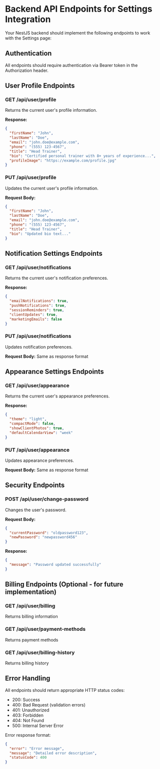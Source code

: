 # Backend API Endpoints for Settings Integration

Your NestJS backend should implement the following endpoints to work with the Settings page:

## Authentication
All endpoints should require authentication via Bearer token in the Authorization header.

## User Profile Endpoints

### GET /api/user/profile
Returns the current user's profile information.

**Response:**
```json
{
  "firstName": "John",
  "lastName": "Doe",
  "email": "john.doe@example.com",
  "phone": "(555) 123-4567",
  "title": "Head Trainer",
  "bio": "Certified personal trainer with 8+ years of experience...",
  "profileImage": "https://example.com/profile.jpg"
}
```

### PUT /api/user/profile
Updates the current user's profile information.

**Request Body:**
```json
{
  "firstName": "John",
  "lastName": "Doe",
  "email": "john.doe@example.com",
  "phone": "(555) 123-4567",
  "title": "Head Trainer",
  "bio": "Updated bio text..."
}
```

## Notification Settings Endpoints

### GET /api/user/notifications
Returns the current user's notification preferences.

**Response:**
```json
{
  "emailNotifications": true,
  "pushNotifications": true,
  "sessionReminders": true,
  "clientUpdates": true,
  "marketingEmails": false
}
```

### PUT /api/user/notifications
Updates notification preferences.

**Request Body:** Same as response format

## Appearance Settings Endpoints

### GET /api/user/appearance
Returns the current user's appearance preferences.

**Response:**
```json
{
  "theme": "light",
  "compactMode": false,
  "showClientPhotos": true,
  "defaultCalendarView": "week"
}
```

### PUT /api/user/appearance
Updates appearance preferences.

**Request Body:** Same as response format

## Security Endpoints

### POST /api/user/change-password
Changes the user's password.

**Request Body:**
```json
{
  "currentPassword": "oldpassword123",
  "newPassword": "newpassword456"
}
```

**Response:**
```json
{
  "message": "Password updated successfully"
}
```

## Billing Endpoints (Optional - for future implementation)

### GET /api/user/billing
Returns billing information

### GET /api/user/payment-methods
Returns payment methods

### GET /api/user/billing-history
Returns billing history

## Error Handling
All endpoints should return appropriate HTTP status codes:
- 200: Success
- 400: Bad Request (validation errors)
- 401: Unauthorized
- 403: Forbidden
- 404: Not Found
- 500: Internal Server Error

Error response format:
```json
{
  "error": "Error message",
  "message": "Detailed error description",
  "statusCode": 400
}
```
